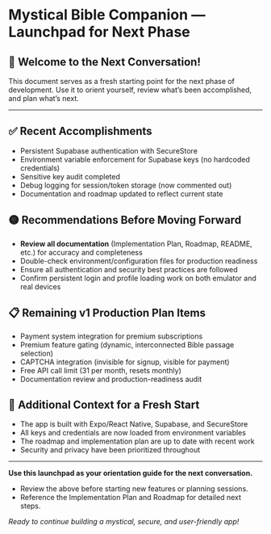 # Mystical Bible Companion — Launchpad for Next Phase

## 🚀 Welcome to the Next Conversation!

This document serves as a fresh starting point for the next phase of development. Use it to orient yourself, review what’s been accomplished, and plan what’s next.

---

## ✅ Recent Accomplishments
- Persistent Supabase authentication with SecureStore
- Environment variable enforcement for Supabase keys (no hardcoded credentials)
- Sensitive key audit completed
- Debug logging for session/token storage (now commented out)
- Documentation and roadmap updated to reflect current state

## 🟡 Recommendations Before Moving Forward
- **Review all documentation** (Implementation Plan, Roadmap, README, etc.) for accuracy and completeness
- Double-check environment/configuration files for production readiness
- Ensure all authentication and security best practices are followed
- Confirm persistent login and profile loading work on both emulator and real devices

## 📋 Remaining v1 Production Plan Items
- Payment system integration for premium subscriptions
- Premium feature gating (dynamic, interconnected Bible passage selection)
- CAPTCHA integration (invisible for signup, visible for payment)
- Free API call limit (31 per month, resets monthly)
- Documentation review and production-readiness audit

## 🧭 Additional Context for a Fresh Start
- The app is built with Expo/React Native, Supabase, and SecureStore
- All keys and credentials are now loaded from environment variables
- The roadmap and implementation plan are up to date with recent work
- Security and privacy have been prioritized throughout

---

**Use this launchpad as your orientation guide for the next conversation.**
- Review the above before starting new features or planning sessions.
- Reference the Implementation Plan and Roadmap for detailed next steps.

*Ready to continue building a mystical, secure, and user-friendly app!*
